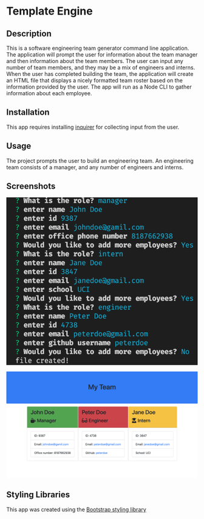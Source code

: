# Template Engine
## Description

This is a software engineering team generator command line application. The application will prompt the user for information about the team manager and then information about the team members. The user can input any number of team members, and they may be a mix of engineers and interns. When the user has completed building the team, the application will create an HTML file that displays a nicely formatted team roster based on the information provided by the user. The app will run as a Node CLI to gather information about each employee.

## Installation

This app requires installing [inquirer](https://www.npmjs.com/package/inquirer) for collecting input from the user.

## Usage

The project prompts the user to build an engineering team. An engineering
team consists of a manager, and any number of engineers and interns.

## Screenshots

![Screenshot1](./Assets/screenshot1.png)

![Screenshot2](./Assets/screenshot2.png)

## Styling Libraries

This app was created using the [Bootstrap styling library](https://getbootstrap.com/)
